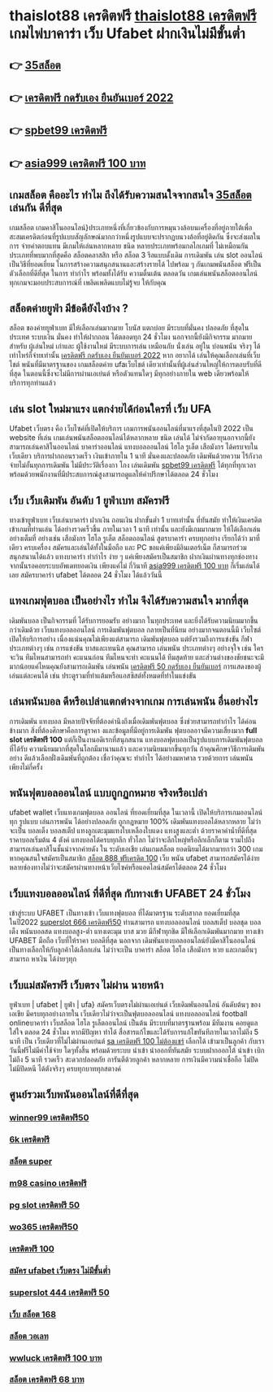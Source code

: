 # thaislot88 เครดิตฟรี  [thaislot88 เครดิตฟรี](https://www.ufaeat.com/ทางเข้ายูฟ่าเบท-ufabet/) เกมไพ่บาคาร่า  เว็บ Ufabet  ฝากเงินไม่มีขั้นต่ำ

## 👉 [35สล็อต](https://www.ufaeat.com/ทางเข้ายูฟ่าเบท-ufabet/)
## 👉 [เครดิตฟรี กดรับเอง ยืนยันเบอร์ 2022](https://www.ufaeat.com/regis-ufabet-master-free/)
## 👉 [spbet99 เครดิตฟรี](https://www.ufaeat.com/ทางเข้ายูฟ่าเบท-ufabet/)
## 👉 [asia999 เครดิตฟรี 100 บาท](https://www.ufaeat.com/)

##  เกมสล็อต คืออะไร ทำไม ถึงได้รับความสนใจจากสนใจ [35สล็อต](https://www.ufaeat.com/regis-ufabet-master-free/) เล่นกัน ดีที่สุด

 เกมสล็อต เกมคาสิโนออนไลน์}ประเภทหนึ่งที่เกี่ยวข้องกับการหมุนวงล้อบนเครื่องที่อยู่ภายใต้เพื่อสะสมเครดิตก่อนที่รูปแบบสัญลักษณ์มากกว่าหนึ่งรูปแบบจะปรากฏบนวงล้อที่อยู่ติดกัน ซึ่งจะส่งผลในการ จ่ายค่าตอบแทน  มีเกมให้เล่นหลากหลาย ชนิด  หลายประเภทพร้อมกลไกเกมที่ ไม่เหมือนกัน ประเภทที่พบมากที่สุดคือ สล็อตคลาสสิก หรือ สล็อต 3 รีลแบบดั้งเดิม การเดิมพัน  เล่น slot ออนไลน์เป็นวิธีที่ยอดเยี่ยม ในการสร้างความสนุกสนานและสร้างรายได้ ไปพร้อม ๆ กันเกมพนันสล็อต ฟรีเป็นตัวเลือกที่ดีที่สุด ในการ ทำกำไร พร้อมทั้งได้รับ ความตื่นเต้น ตลอดวัน เกมเล่นพนันสล็อตออนไลน์ทุกเกมจะมอบประสบการณ์ที่ เพลิดเพลิดแบบไม่รู้จบ ให้กับคุณ


## สล็อตค่ายยูฟ่า มีข้อดียังไงบ้าง ?
สล็อต ของค่ายยูฟ่าเบท  มีให้เลือกเล่นมากมาย โบนัส  แตกบ่อย มีระบบที่มั่นคง ปลอดภัย  ที่สุดในประเทศ  ระบบเงิน มั่นคง   ทำให้ฝากถอน ได้ตลอดทุก 24 ชั่วโมง นอกจากนี้ยังมีกิจกรรม  มากมาย สำหรับ ผู้เล่นใหม่ เก่าและ ผู้ใช้งานใหม่ มีระบบการเล่น เหมือนกับ  นั่งเล่น อยู่ใน บ่อนพนัน จริงๆ ได้เท่าไหร่ก็จ่ายเท่านั้น [เครดิตฟรี กดรับเอง ยืนยันเบอร์ 2022](https://www.ufaeat.com/ทางเข้ายูฟ่าเบท-ufabet/) หาก อยากได้ เล่นให้คุณเลือกเล่นที่เว็บไชต์ พนันที่มีมาตรฐานของ เกมสล็อตค่าย ufaเว็บไชต์ เดียวเท่านั้นที่ผู้เล่นส่วนใหญ่ให้การตอบรับที่ดีที่สุด ในตอนนี้ซึ่งจะไม่มีการผ่านเอเย่นต์ หรือตัวแทนใดๆ มีทุกอย่างภายใน web เดียวพร้อมให้บริการทุกท่านแล้ว

## เล่น slot ใหม่มาแรง แตกง่ายได้ก่อนใครที่  เว็บ UFA

Ufabet เว็บตรง  คือ เว็บไซค์ที่เปิดให้บริการ เกมการพนันออนไลน์ที่มาแรงที่สุดในปี 2022 เป็น website ที่เล่น เกมเล่นพนันสล็อตออนไลน์ได้หลากหลาย ชนิด  เล่นได้ ไม่จำกัดอายุนอกจากนี้ยังสามารถเล่นคาสิโนออนไลน์ บาคาร่าออนไลน์ แทงบอลออนไลน์ ไฮโล รูเล็ต เสือมังกร ได้ครบจบในเว็บเดียว บริการฝากถอนรวดเร็ว  เงินเข้าภายใน  1 นาที  มั่นคงและปลอดภัย เดิมพันด้วยความ ไร้กังวล จ่ายไม่อั้นทุกการเดิมพัน ไม่มีประวัติเรื่องกา โกง  เล่นเดิมพัน [spbet99 เครดิตฟรี](https://www.ufaeat.com/) ได้ทุกที่ทุกเวลา พร้อมด้วยพนักงานที่มีประสบการณ์สูงสามารถดูแลให้คำปรึกษาได้ตลอด 24 ชั่วโมง


## เว็บ เว็บเดิมพัน  อันดับ 1  ยูฟ่าเบท  สมัครฟรี

 ทางเข้ายูฟ่าเบท  เว็บเล่นบาคาร่า ฝากเงิน ถอนเงิน  ฝากขั้นต่ำ 1 บาทเท่านั้น ที่ทันสมัย ทำให้เงินเครดิต เข้าเกมที่ท่านเล่น ได้อย่างรวดเร็วขึ้น ภายในเวลา  1 นาที เท่านั้น และยังมีเกมมากมาย  ให้ได้เลือกเล่นอย่างเต็มที่   อย่างเช่น เสือมังกร ไฮโล รูเล็ต สล็อตออนไลน์ สูตรบาคาร่า ครบทุกอย่าง เรียกได้ว่า มาที่เดียว  ครบเครื่อง สมัครและเล่นได้ทั้งในมือถือ และ PC ขอแค่เพียงมีอินเตอร์เน็ต ก็สามารถร่วมสนุกสนานได้แล้ว แทงบาคาร่า  ทำกำไร ง่าย ๆ แค่เพียงสมัครเป็นสมาชิก ฝากเงินผ่านทางทุกช่องทาง จากนั้นรอคอยระบบอัพเดทยอดเงิน เพียงแค่ไม่ กี่วินาที [asia999 เครดิตฟรี 100 บาท](https://www.ufaeat.com/register/) ก็เริ่มเล่นได้เลย สมัครบาคาร่า ufabet ได้ตลอด 24 ชั่วโมง ได้แล้ววันนี้ 


## แทงเกมฟุตบอล  เป็นอย่างไร ทำไม จึงได้รับความสนใจ มากที่สุด

 เดิมพันบอล  เป็นกิจกรรมที่ ได้รับการยอมรับ  อย่างมาก ในทุกประเทศ และยิ่งได้รับความนิยมมากขึ้นกว่าเดิมด้วย เว็บแทงบอลออนไลน์ การเดิมพันฟุตบอล กลายเป็นที่นิยม อย่างมากจนตอนนี้มี เว็บไซต์ เปิดให้บริการอย่าง เนื่องแน่นคุณไม่เพียงแต่สามารถ เดิมพันฟุตบอล แต่ยังรวมถึงการแข่งขัน กีฬาประเภทต่างๆ เช่น การแข่งขัน บาสและเทนนิส คุณสามารถ เล่นพนัน ประเภทต่างๆ อย่างจุใจ เช่น ใครจะวิน  ทีมไหนสามารถทำ คะแนนก่อน ทีมไหนจะทำ คะแนนได้ ทีมสุดท้าย และส่วนต่างของชัยชนะจะมี มากน้อยแค่ไหนคุณยังสามารถเดิมพัน เล่นพนัน [เครดิตฟรี 50 กดรับเอง ยืนยันเบอร์](https://www.ufaeat.com/) การแสดงของผู้เล่นแต่ละคนได้ เช่น ประตูรวมที่ทำแต้มหรือแอสซิสต์ทั้งหมดที่ทำในแข่งขัน

##  เล่นพนันบอล  ดีหรือเปล่าแตกต่างจากเกม การเล่นพนัน อื่นอย่างไร

การเดิมพัน  แทงบอล มีหลายปัจจัยที่ต้องคำนึงถึงเมื่อเดิมพันฟุตบอล ซึ่งช่วยสามารถทำกำไร ได้ค่อนข้างมาก  สิ่งที่ต้องศึกษาคือการดูราคา งและข้อมูลที่มีอยู่การเดิมพัน ฟุตบอลอาจมีความเสี่ยงมาก **full slot เครดิตฟรี 100** แต่ก็เป็นงานอดิเรกที่สนุกสนาน  แทงบอลฟุตบอลเป็นรูปแบบการเดิมพันฟุตบอล ที่ได้รับ ความนิยมมากที่สุดในโลกมีมานานแล้ว และความนิยมมากขึ้นทุกวัน ถ้าคุณศึกษาวิธีการเดิมพันอย่าง ดีแล้วเลือกฝั่งเดิมพันที่ถูกต้อง เชื่อว่าคุณจะ ทำกำไร ได้อย่างมหาศาล รวยด้วยการ เล่นพนัน เพียงไม่กี่ครั้ง

##  พนันฟุตบอลออนไลน์ แบบถูกฏกหมาย จริงหรือเปล่า

 ufabet wallet  เว็บแทงเกมฟุตบอล ออนไลน์ ที่ยอดเยี่ยมที่สุด ในเวลานี้ เปิดให้บริการเกมออนไลน์ทุก รูปแบบ  เล่นการพนัน ได้อย่างปลอดภัย ถูกกฏหมาย 100% เดิมพันแทงบอลได้หลากหลาย ไม่ว่าจะเป็น บอลเต็ง บอลสเต็ป แทงลูกเตะมุมแทงใบเหลืองใบแดง แทงสูงและต่ำ ด้วยราคาค่าน้ำที่ดีที่สุด ราคาบอลเริ่มต้น 4 ตังค์ แทงบอลได้ครบทุกลีก ทั่วโลก ไม่ว่าจะลีกใหญ่หรือลีกเล็กก็ตาม รวมไปถึงสามารถเล่นคาสิโนชั้นนำจากค่ายดัง ใน ระดับเอเชีย เล่นเกมสล็อต ยอดนิยมได้มากมายกว่า 300 เกม หากคุณสนใจสมัครเป็นสมาชิก [สล็อต 888 ฟรีเครดิต 100](https://www.ufaeat.com/credit-free-50/)  เว็บ พนัน ufabet  สามารถสมัครได้ง่ายหลายช่องทางไม่ว่าจะสมัครผ่านทางหน้าเว็บไซค์หรือแอดไลน์สมัครได้ตลอด 24 ชั่วโมง

## เว็บแทงบอลออนไลน์ ที่ดีที่สุด  กับทางเข้า UFABET 24 ชั่วโมง

 เข้าสู่ระบบ UFABET เป็นทางเข้า  เว็บแทงฟุตบอล  ที่ได้มาตรฐาน ระดับสากล  ยอดเยี่ยมที่สุด ในปี2022 [superslot 666 เครดิตฟรี50](https://www.ufaeat.com/ufabet-master-login/) ท่านสามารถ แทงบอลออนไลน์ บอลสเต็ป บอลชุด บอลเต็ง พนันบอลสด แทงบอลสูง-ต่ำ แทงเตะมุม บาส มวย  มีกีฬาทุกชิด มีให้เลือกเดิมพันมากมาย  ทางเข้า UFABET มือถือ เว็บที่ให้ราคา บอลดีที่สุด นอกจาก เดิมพันแทงบอลออนไลน์ยังมีคาสิโนออนไลน์เป็นทางเลือกให้กับลูกค้าได้เลือกเล่น ไม่ว่าจะเป็น บาคาร่า สล็อต ไฮโล เสือมังกร หวย และเกมอื่นๆ สามารถ หาเงิน ได้ง่ายๆทุก

##  เว็บแม่สมัครฟรี เว็บตรง ไม่ผ่าน นายหน้า 

ยูฟ่าเบท | ufabet | ยูฟ่า | ufa} สมัครเว็บตรงไม่ผ่านเอเย่นต์     เว็บเดิมพันออนไลน์ อันดับต้นๆ  ของเอเชีย มีครบทุกอย่างภายใน เว็บเดียวไม่ว่าจะเป็นฟุตบอลออนไลน์ แทงบอลออนไลน์ football onlineบาคาร่า   เว็บสล็อต   ไฮโล รูเล็ตออนไลน์   เป็นต้น มีระบบที่มาตรฐานพร้อม มีทีมงาน คอยดูแลใส่ใจ ตลอด 24 ชั่วโมง  หากมีปัญหา ทำได้  สื่อสารแก้ไขและได้รับการแก้ไขทันทีภายในเวลาไม่ถึง 5 นาที เป็น เว็บเดียวที่ไม่ไม่ผ่านเอเย่นต์ [sa เครดิตฟรี 100 ไม่ต้องแชร์](https://www.ufaeat.com/regis-ufabet-master-free/)   เลือกได้ เข้ามาเป็นลูกค้า กับเราวันนี้ฟรีไม่มีค่าใช้จ่าย ใดๆทั้งสิ้น พร้อมด้วยระบบ นำเข้า   นำออกที่ทันสมัย ระบบฝากออกโต้  นำเข้า   เบิก ไม่ถึง 5 นาที รวดเร็ว สะดวกปลอดภัย การันตีด้วยลูกค้า  หลากหลาย  การเงินมีความน่าเชื่อถือ ไม่ปิดไม่มีปิดหนี ได้ตังจริงๆ ครบทุกบาททุกสตางค์


## ศูนย์รวมเว็บพนันออนไลน์ที่ดีที่สุด

### [winner99 เครดิตฟรี50](https://atom.io/themes/ทางเข้า%20ufaeat%20sa%20gaming%20vip%20เครดิตฟรี%20008%20สล็อต%20เว็บตรง%20100%)
### [6k เครดิตฟรี](https://atom.io/themes/ทางเข้า%20ufaeat%20betflik%20เครดิตฟรี%2050%20ไม่ต้องแชร์%20008%20สล็อต%20เว็บตรง%20100%)
### [สล็อต super](https://atom.io/themes/ทางเข้า%20ufaeat%20สล็อต%20xo5%20008%20สล็อต%20เว็บตรง%20100%)
### [m98 casino เครดิตฟรี](https://atom.io/themes/ทางเข้า%20ufaeat%20สมัคร%20สล็อต%20777%20008%20สล็อต%20เว็บตรง%20100%)
### [pg slot เครดิตฟรี 50](https://atom.io/themes/ทางเข้า%20ufaeat%20superslotvip%20เครดิตฟรี%2050%20otp%20008%20สล็อต%20เว็บตรง%20100%)
### [wo365 เครดิตฟรี50](https://atom.io/themes/ทางเข้า%20ufaeat%20สล็อต%20pg%20เครดิตฟรี%20100%20ไม่ต้องฝาก%20ไม่ต้องแชร์%202021%20008%20สล็อต%20เว็บตรง%20100%)
### [เครดิตฟรี 100](https://atom.io/themes/ทางเข้า%20ufaeat%20koi88%20สล็อต%20008%20สล็อต%20เว็บตรง%20100%)
### [สมัคร ufabet เว็บตรง ไม่มีขั้นต่ำ](https://atom.io/themes/ทางเข้า%20ufaeat%20pg%20betflix%20เครดิตฟรี%2050%20008%20สล็อต%20เว็บตรง%20100%)
### [superslot 444 เครดิตฟรี 50](https://atom.io/themes/ทางเข้า%20ufaeat%20789%20สล็อต%20008%20สล็อต%20เว็บตรง%20100%)
### [เว็บ สล็อต 168](https://atom.io/themes/ทางเข้า%20ufaeat%20pg%20สล็อต%20168%20008%20สล็อต%20เว็บตรง%20100%)
### [สล็อต วอเลท](https://atom.io/themes/ทางเข้า%20ufaeat%20sa%20gaming%20เครดิตฟรี100%20008%20สล็อต%20เว็บตรง%20100%)
### [wwluck เครดิตฟรี 100 บาท](https://atom.io/themes/ทางเข้า%20ufaeat%20สล็อตufa%20008%20สล็อต%20เว็บตรง%20100%)
### [สล็อต เครดิตฟรี 68 บาท](https://atom.io/themes/ทางเข้า%20ufaeat%20m98สล็อต%20008%20สล็อต%20เว็บตรง%20100%)